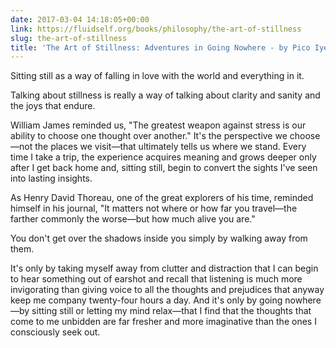 ```yaml
---
date: 2017-03-04 14:18:05+00:00
link: https://fluidself.org/books/philosophy/the-art-of-stillness
slug: the-art-of-stillness
title: 'The Art of Stillness: Adventures in Going Nowhere - by Pico Iyer'
---
```


Sitting still as a way of falling in love with the world and everything in it.

Talking about stillness is really a way of talking about clarity and sanity and the joys that endure.

William James reminded us, "The greatest weapon against stress is our ability to choose one thought over another." It's the perspective we choose—not the places we visit—that ultimately tells us where we stand. Every time I take a trip, the experience acquires meaning and grows deeper only after I get back home and, sitting still, begin to convert the sights I've seen into lasting insights.

As Henry David Thoreau, one of the great explorers of his time, reminded himself in his journal, "It matters not where or how far you travel—the farther commonly the worse—but how much alive you are."

You don't get over the shadows inside you simply by walking away from them.

It's only by taking myself away from clutter and distraction that I can begin to hear something out of earshot and recall that listening is much more invigorating than giving voice to all the thoughts and prejudices that anyway keep me company twenty-four hours a day. And it's only by going nowhere—by sitting still or letting my mind relax—that I find that the thoughts that come to me unbidden are far fresher and more imaginative than the ones I consciously seek out.

